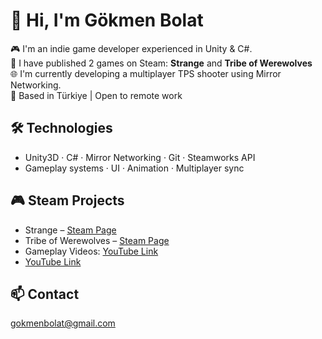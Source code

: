 # 👋 Hi, I'm Gökmen Bolat

🎮 I'm an indie game developer experienced in Unity & C#.  
🚀 I have published 2 games on Steam: **Strange** and **Tribe of Werewolves**  
🌐 I'm currently developing a multiplayer TPS shooter using Mirror Networking.  
📍 Based in Türkiye | Open to remote work  

## 🛠 Technologies
- Unity3D · C# · Mirror Networking · Git · Steamworks API  
- Gameplay systems · UI · Animation · Multiplayer sync

## 🎮 Steam Projects
- Strange – [Steam Page](https://store.steampowered.com/app/2846660/Strange/)
- Tribe of Werewolves – [Steam Page](https://store.steampowered.com/app/3156110/Tribe_of_Werewolves/)
- Gameplay Videos: [YouTube Link](https://www.youtube.com/watch?v=K6BsQdziKNI)
- [YouTube Link](https://www.youtube.com/watch?v=rIsYR5qNsEA)

## 📫 Contact
gokmenbolat@gmail.com
